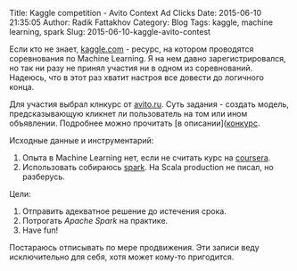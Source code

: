 Title: Kaggle competition - Avito Context Ad Clicks
Date: 2015-06-10 21:35:05
Author: Radik Fattakhov
Category: Blog
Tags: kaggle, machine learning, spark
Slug: 2015-06-10-kaggle-avito-contest

Если кто не знает, [kaggle.com](http://kaggle.com) - ресурс, на котором
проводятся соревнования по Machine Learning. Я на нем давно зарегистрировался,
но так ни разу не принял участия ни в одном из соревнований. Надеюсь, что
в этот раз хватит настроя все довести до логичного конца.

Для участия выбрал клнкурс от [avito.ru](http://avito.ru).
Суть задания - создать модель, предсказывающую кликнет ли пользователь
на том или ином объявлении. Подробнее можно прочитать
[в описании]([конкурс](https://www.kaggle.com/c/avito-context-ad-clicks/data).

Исходные данные и инструментарий:

1. Опыта в Machine Learning нет, если не считать курс на
[coursera](http://coursera.com).
2. Использовать собираюсь [spark](http://spark.apache.org). На Scala
production не писал, но разберусь.

Цели:

1. Отправить адекватное решение до истечения срока.
2. Потрогать *Apache Spark* на практике.
3. Have fun!

Постараюсь отписывать по мере продвижения. Эти записи веду исключительно
для себя, хотя может кому-то пригодится.
